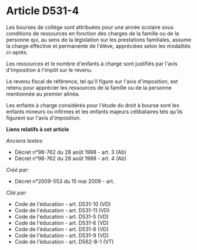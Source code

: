 # Article D531-4

Les bourses de collège sont attribuées pour une année scolaire sous conditions de ressources en fonction des charges de la
famille ou de la personne qui, au sens de la législation sur les prestations familiales, assume la charge effective et
permanente de l'élève, appréciées selon les modalités ci-après.

Les ressources et le nombre d'enfants à charge sont justifiés par l'avis d'imposition à l'impôt sur le revenu.

Le revenu fiscal de référence, tel qu'il figure sur l'avis d'imposition, est retenu pour apprécier les ressources de la
famille ou de la personne mentionnée au premier alinéa.

Les enfants à charge considérés pour l'étude du droit à bourse sont les enfants mineurs ou infirmes et les enfants majeurs
célibataires tels qu'ils figurent sur l'avis d'imposition.

**Liens relatifs à cet article**

_Anciens textes_:

  - Décret n°98-762 du 28 août 1998 - art. 3 (Ab)
  - Décret n°98-762 du 28 août 1998 - art. 4 (Ab)

_Créé par_:

  - Décret n°2009-553 du 15 mai 2009 - art.

_Cité par_:

  - Code de l'éducation - art. D531-10 (VD)
  - Code de l'éducation - art. D531-11 (VD)
  - Code de l'éducation - art. D531-5 (VD)
  - Code de l'éducation - art. D531-6 (VD)
  - Code de l'éducation - art. D531-8 (VD)
  - Code de l'éducation - art. D531-9 (VD)
  - Code de l'éducation - art. D562-8-1 (VT)
